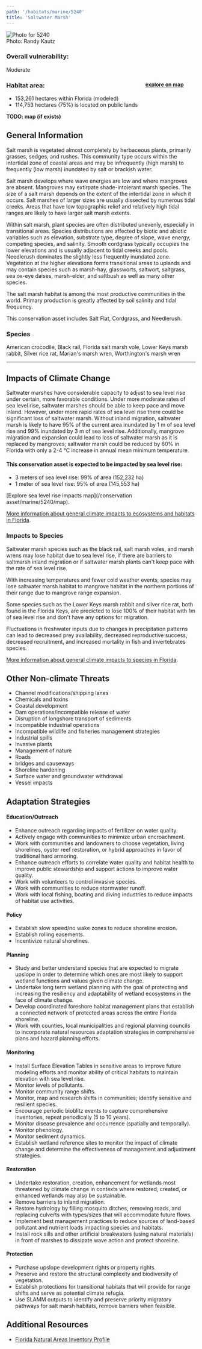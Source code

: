 ```yaml
---
path: '/habitats/marine/5240'
title: 'Saltwater Marsh'
---
```


<content-header icon="saltwater_marsh" title="Saltwater Marsh"></content-header>

<div id="TopSection">

<div class="header-photo"><img src="5240.jpg" alt="Photo for 5240"/>
<figcaption>Photo: Randy Kautz</figcaption></div>

<div>

### Overall vulnerability:

<div class="vulnerability vulnerability-moderate">Moderate</div>

<h3>Habitat area: 
<a href="/habitats/marine/5240/map" style="float:right;font-size:smaller;margin-right: 2rem;">
<fa-icon name="map"></fa-icon>
explore on map
</a>
</h3>

-   153,261 hectares within Florida (modeled)
-   114,753 hectares (75%) is located on public lands

</div>
</div>

**TODO: map (if exists)**

## General Information

Salt marsh is vegetated almost completely by herbaceous plants, primarily grasses, sedges, and rushes. This community type occurs within the intertidal zone of coastal areas and may be infrequently (high marsh) to frequently (low marsh) inundated by salt or brackish water. 

Salt marsh develops where wave energies are low and where mangroves are absent. Mangroves may extirpate shade-intolerant marsh species. The size of a salt marsh depends on the extent of the intertidal zone in which it occurs. Salt marshes of larger sizes are usually dissected by numerous tidal creeks. Areas that have low topographic relief and relatively high tidal ranges are likely to have larger salt marsh extents. 

Within salt marsh, plant species are often distributed unevenly, especially in transitional areas. Species distributions are affected by biotic and abiotic variables such as elevation, substrate type, degree of slope, wave energy, competing species, and salinity. Smooth cordgrass typically occupies the lower elevations and is usually adjacent to tidal creeks and pools. Needlerush dominates the slightly less frequently inundated zone. Vegetation at the higher elevations forms transitional areas to uplands and may contain species such as marsh-hay, glassworts, saltwort, saltgrass, sea ox-eye daises, marsh-elder, and saltbush as well as many other species. 

The salt marsh habitat is among the most productive communities in the world. Primary production is greatly affected by soil salinity and tidal frequency.

This conservation asset includes Salt Flat, Cordgrass, and Needlerush.



### Species

American crocodile, Black rail, Florida salt marsh vole, Lower Keys marsh rabbit, Silver rice rat, Marian's marsh wren, Worthington's marsh wren

<hr />

## Impacts of Climate Change

Saltwater marshes have considerable capacity to adjust to sea level rise under certain, more favorable conditions.  Under more moderate rates of sea level rise, saltwater marshes should be able to keep pace and move inland.  However, under more rapid rates of sea level rise there could be significant loss of saltwater marsh.  Without inland migration, saltwater marsh is likely to have 95% of the current area inundated by 1 m of sea level rise and 99% inundated by 3 m of sea level rise.   Additionally, mangrove migration and expansion could lead to loss of saltwater marsh as it is replaced by mangroves; saltwater marsh could be reduced by 60% in Florida with only a 2-4 °C increase in annual mean minimum temperature.


#### This conservation asset is expected to be impacted by sea level rise:

- 3 meters of sea level rise: 99% of area (152,232 ha)
- 1 meter of sea level rise: 95% of area (145,553 ha)

[Explore sea level rise impacts map](/conservation asset/marine/5240/map).


[More information about general climate impacts to ecosystems and habitats in Florida](/impacts/habitats).

### Impacts to Species

Saltwater marsh species such as the black rail, salt marsh voles, and marsh wrens may lose habitat due to sea level rise, if there are barriers to saltmarsh inland migration or if saltwater marsh plants can't keep pace with the rate of sea level rise.  

With increasing temperatures and fewer cold weather events, species may lose saltwater marsh habitat to mangrove habitat in the northern portions of their range due to mangrove range expansion.  

Some species such as the Lower Keys marsh rabbit and silver rice rat, both found in the Florida Keys, are predicted to lose 100% of their habitat with 1m of sea level rise and don't have any options for migration.  

Fluctuations in freshwater inputs due to changes in precipitation patterns can lead to decreased prey availability, decreased reproductive success, decreased recruitment, and increased mortality in fish and invertebrates species.

[More information about general climate impacts to species in Florida](/impacts/species).

## Other Non-climate Threats

-	Channel modifications/shipping lanes
-	Chemicals and toxins
-	Coastal development
-	Dam operations/incompatible release of water
-	Disruption of longshore transport of sediments
-	Incompatible industrial operations
-	Incompatible wildlife and fisheries management strategies
-	Industrial spills
-	Invasive plants
-	Management of nature
-	Roads
-	bridges and causeways
-	Shoreline hardening
-	Surface water and groundwater withdrawal
-	Vessel impacts


## Adaptation Strategies

#### Education/Outreach

- Enhance outreach regarding impacts of fertilizer on water quality.
- Actively engage with communities to minimize urban encroachment.
- Work with communities and landowners to choose vegetation, living shorelines, oyster reef restoration, or hybrid approaches in favor of traditional hard armoring.
- Enhance outreach efforts to correlate water quality and habitat health to improve public stewardship and support actions to improve water quality.
- Work with volunteers to control invasive species.
- Work with communities to reduce stormwater runoff.
- Work with local fishing, boating and diving industries to reduce impacts of habitat use activities.


#### Policy

- Establish slow speed/no wake zones to reduce shoreline erosion.
- Establish rolling easements.
- Incentivize natural shorelines.


#### Planning

- Study and better understand species that are expected to migrate upslope in order to determine which ones are most likely to support wetland functions and values given climate change.
- Undertake long term wetland planning with the goal of protecting and increasing the resiliency and adaptability of wetland ecosystems in the face of climate change.
- Develop coordinated foreshore habitat management plans that establish a connected network of protected areas across the entire Florida shoreline.
- Work with counties, local municipalities and regional planning councils to incorporate natural resources adaptation strategies in comprehensive plans and hazard planning efforts.


#### Monitoring

- Install Surface Elevation Tables in sensitive areas to improve future modeling efforts and monitor ability of critical habitats to maintain elevation with sea level rise.
- Monitor levels of pollutants.
- Monitor community range shifts.
- Monitor, map and research shifts in communities; identify sensitive and resilient species.
- Encourage periodic bioblitz events to capture comprehensive inventories, repeat periodically (5 to 10 years).
- Monitor disease prevalence and occurrence (spatially and temporally).
- Monitor phenology.
- Monitor sediment dynamics.
- Establish wetland reference sites to monitor the impact of climate change and determine the effectiveness of management and adjustment strategies.


#### Restoration

- Undertake restoration, creation, enhancement for wetlands most threatened by climate change in contexts where restored, created, or enhanced wetlands may also be sustainable.
- Remove barriers to inland migration.
- Restore hydrology by filling mosquito ditches, removing roads, and replacing culverts with types/sizes that will accommodate future flows.
- Implement best management practices to reduce sources of land-based pollutant and nutrient loads impacting species and habitats.
- Install rock sills and other artificial breakwaters (using natural materials) in front of marshes to dissipate wave action and protect shoreline.


#### Protection

- Purchase upslope development rights or property rights.
- Preserve and restore the structural complexity and biodiversity of vegetation.
- Establish protections for transitional habitats that will provide for range shifts and serve as potential climate refugia.
- Use SLAMM outputs to identify and preserve priority migratory pathways for salt marsh habitats, remove barriers when feasible.




## Additional Resources

 - [Florida Natural Areas Inventory Profile](http://www.fnai.org/PDF/NC/Salt_Marsh_Final_2010.pdf)
